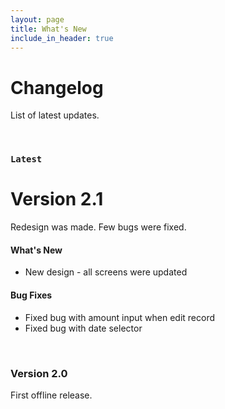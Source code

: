 ```yaml
---
layout: page
title: What's New
include_in_header: true
---
```


# Changelog
List of latest updates.

<br>

### `Latest`
# **Version 2.1**
Redesign was made. Few bugs were fixed.

#### What's New
- New design - all screens were updated

#### Bug Fixes
- Fixed bug with amount input when edit record
- Fixed bug with date selector

<br>

### **Version 2.0**
First offline release.